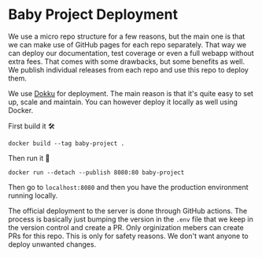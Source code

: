 # Baby Project Deployment
We use a micro repo structure for a few reasons, but the main one is that we can make use of
GitHub pages for each repo separately. That way we can deploy our documentation, test coverage or even a full webapp without extra fees. 
That comes with some drawbacks, but some benefits as well. We publish individual releases from
each repo and use this repo to deploy them.

We use [Dokku](https://dokku.com/) for deployment. The main reason is that it's quite easy to set up, scale and 
maintain. You can however deploy it locally as well using Docker.

First build it 🛠
```shell
docker build --tag baby-project .
```
Then run it 🏃‍
```shell
docker run --detach --publish 8080:80 baby-project
```
Then go to 
`localhost:8080`
and then you have the production environment running locally.

The official deployment to the server is done through GitHub actions. The process is basically just bumping the version in
the `.env` file that we keep in the version control and create a PR. Only orginization mebers can create PRs for this repo.
This is only for safety reasons. We don't want anyone to deploy unwanted changes.
